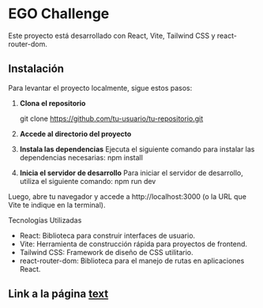# EGO Challenge

Este proyecto está desarrollado con React, Vite, Tailwind CSS y react-router-dom.

## Instalación

Para levantar el proyecto localmente, sigue estos pasos:

1. **Clona el repositorio**

   git clone https://github.com/tu-usuario/tu-repositorio.git

2. **Accede al directorio del proyecto**

3. **Instala las dependencias**
    Ejecuta el siguiente comando para instalar las dependencias necesarias: npm install

4. **Inicia el servidor de desarrollo**
    Para iniciar el servidor de desarrollo, utiliza el siguiente comando: npm run dev

Luego, abre tu navegador y accede a http://localhost:3000 (o la URL que Vite te indique en la terminal).

Tecnologías Utilizadas
* React: Biblioteca para construir interfaces de usuario.
* Vite: Herramienta de construcción rápida para proyectos de frontend.
* Tailwind CSS: Framework de diseño de CSS utilitario.
* react-router-dom: Biblioteca para el manejo de rutas en aplicaciones React.

## Link a la página [text](https://toyota-kappa.vercel.app/)